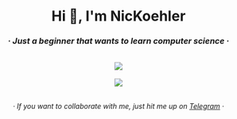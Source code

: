 <h1 align="center">Hi 👋, I'm <b>NicKoehler</b></h1>
<h3 align="center"><i>· Just a beginner that wants to learn computer science ·</i></h3>
<br>
<div align="center">
	<a href="https://github.com/nickoehler"> <img src="https://github-readme-stats.vercel.app/api?username=nickoehler&show_icons=true&count_private=true"></a>
	<br>
	<br>
	<a href="https://github.com/nickoehler"> <img src="https://github-readme-stats.vercel.app/api/top-langs/?username=nickoehler&layout=compact"></a>
</div>
<br>
<p align="center"><i>· If you want to collaborate with me, just hit me up on <a href="https://t.me/nickoehler">Telegram</a> ·<i></p>
